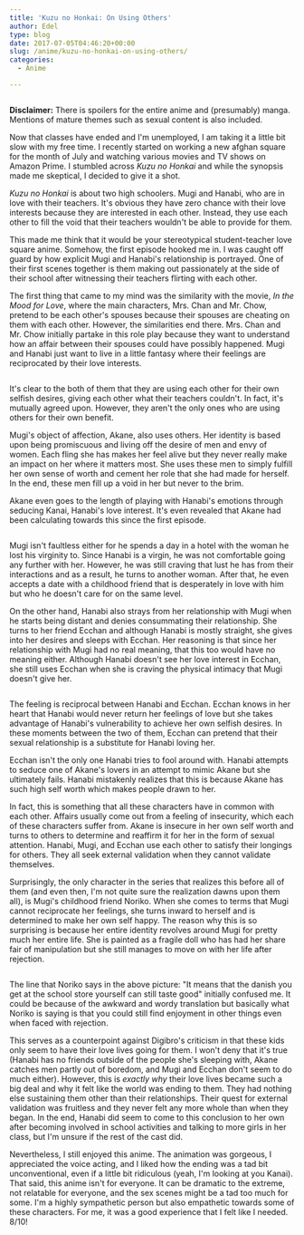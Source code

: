 ```yaml
---
title: 'Kuzu no Honkai: On Using Others'
author: Edel
type: blog
date: 2017-07-05T04:46:20+00:00
slug: /anime/kuzu-no-honkai-on-using-others/
categories:
  - Anime

---
```

<img data-attachment-id="527" data-permalink="http://edelgrace.me/blog/anime/kuzu-no-honkai-on-using-others/attachment/scums-wish-01/" data-orig-file="https://i1.wp.com/edelgrace.me/blog/wp-content/uploads/2017/07/scums-wish-01.png?fit=1000%2C563" data-orig-size="1000,563" data-comments-opened="1" data-image-meta="{&quot;aperture&quot;:&quot;0&quot;,&quot;credit&quot;:&quot;&quot;,&quot;camera&quot;:&quot;&quot;,&quot;caption&quot;:&quot;&quot;,&quot;created_timestamp&quot;:&quot;0&quot;,&quot;copyright&quot;:&quot;&quot;,&quot;focal_length&quot;:&quot;0&quot;,&quot;iso&quot;:&quot;0&quot;,&quot;shutter_speed&quot;:&quot;0&quot;,&quot;title&quot;:&quot;&quot;,&quot;orientation&quot;:&quot;0&quot;}" data-image-title="scums-wish-01" data-image-description="" data-medium-file="https://i1.wp.com/edelgrace.me/blog/wp-content/uploads/2017/07/scums-wish-01.png?fit=300%2C169" data-large-file="https://i1.wp.com/edelgrace.me/blog/wp-content/uploads/2017/07/scums-wish-01.png?fit=663%2C373" src="https://i1.wp.com/edelgrace.me/blog/wp-content/uploads/2017/07/scums-wish-01.png?resize=663%2C373" alt="" class="aligncenter size-full wp-image-527" srcset="https://i1.wp.com/edelgrace.me/blog/wp-content/uploads/2017/07/scums-wish-01.png?w=1000 1000w, https://i1.wp.com/edelgrace.me/blog/wp-content/uploads/2017/07/scums-wish-01.png?resize=300%2C169 300w, https://i1.wp.com/edelgrace.me/blog/wp-content/uploads/2017/07/scums-wish-01.png?resize=768%2C432 768w, https://i1.wp.com/edelgrace.me/blog/wp-content/uploads/2017/07/scums-wish-01.png?resize=982%2C553 982w, https://i1.wp.com/edelgrace.me/blog/wp-content/uploads/2017/07/scums-wish-01.png?resize=400%2C225 400w" sizes="(max-width: 663px) 100vw, 663px" data-recalc-dims="1" />

**Disclaimer:** There is spoilers for the entire anime and (presumably) manga. Mentions of mature themes such as sexual content is also included.

Now that classes have ended and I'm unemployed, I am taking it a little bit slow with my free time. I recently started on working a new afghan square for the month of July and watching various movies and TV shows on Amazon Prime. I stumbled across _Kuzu no Honkai_ and while the synopsis made me skeptical, I decided to give it a shot.

_Kuzu no Honkai_ is about two high schoolers. Mugi and Hanabi, who are in love with their teachers. It's obvious they have zero chance with their love interests because they are interested in each other. Instead, they use each other to fill the void that their teachers wouldn't be able to provide for them.

This made me think that it would be your stereotypical student-teacher love square anime. Somehow, the first episode hooked me in. I was caught off guard by how explicit Mugi and Hanabi's relationship is portrayed. One of their first scenes together is them making out passionately at the side of their school after witnessing their teachers flirting with each other.

The first thing that came to my mind was the similarity with the movie, _In the Mood for Love_, where the main characters, Mrs. Chan and Mr. Chow, pretend to be each other's spouses because their spouses are cheating on them with each other. However, the similarities end there. Mrs. Chan and Mr. Chow initially partake in this role play because they want to understand how an affair between their spouses could have possibly happened. Mugi and Hanabi just want to live in a little fantasy where their feelings are reciprocated by their love interests.

<img data-attachment-id="530" data-permalink="http://edelgrace.me/blog/anime/kuzu-no-honkai-on-using-others/attachment/scums-wish-02/" data-orig-file="https://i2.wp.com/edelgrace.me/blog/wp-content/uploads/2017/07/scums-wish-02.png?fit=1000%2C563" data-orig-size="1000,563" data-comments-opened="1" data-image-meta="{&quot;aperture&quot;:&quot;0&quot;,&quot;credit&quot;:&quot;&quot;,&quot;camera&quot;:&quot;&quot;,&quot;caption&quot;:&quot;&quot;,&quot;created_timestamp&quot;:&quot;0&quot;,&quot;copyright&quot;:&quot;&quot;,&quot;focal_length&quot;:&quot;0&quot;,&quot;iso&quot;:&quot;0&quot;,&quot;shutter_speed&quot;:&quot;0&quot;,&quot;title&quot;:&quot;&quot;,&quot;orientation&quot;:&quot;0&quot;}" data-image-title="scums-wish-02" data-image-description="" data-medium-file="https://i2.wp.com/edelgrace.me/blog/wp-content/uploads/2017/07/scums-wish-02.png?fit=300%2C169" data-large-file="https://i2.wp.com/edelgrace.me/blog/wp-content/uploads/2017/07/scums-wish-02.png?fit=663%2C373" src="https://i2.wp.com/edelgrace.me/blog/wp-content/uploads/2017/07/scums-wish-02.png?resize=663%2C373" alt="" class="aligncenter size-full wp-image-530" srcset="https://i2.wp.com/edelgrace.me/blog/wp-content/uploads/2017/07/scums-wish-02.png?w=1000 1000w, https://i2.wp.com/edelgrace.me/blog/wp-content/uploads/2017/07/scums-wish-02.png?resize=300%2C169 300w, https://i2.wp.com/edelgrace.me/blog/wp-content/uploads/2017/07/scums-wish-02.png?resize=768%2C432 768w, https://i2.wp.com/edelgrace.me/blog/wp-content/uploads/2017/07/scums-wish-02.png?resize=982%2C553 982w, https://i2.wp.com/edelgrace.me/blog/wp-content/uploads/2017/07/scums-wish-02.png?resize=400%2C225 400w" sizes="(max-width: 663px) 100vw, 663px" data-recalc-dims="1" />

It's clear to the both of them that they are using each other for their own selfish desires, giving each other what their teachers couldn't. In fact, it's mutually agreed upon. However, they aren't the only ones who are using others for their own benefit.

Mugi's object of affection, Akane, also uses others. Her identity is based upon being promiscuous and living off the desire of men and envy of women. Each fling she has makes her feel alive but they never really make an impact on her where it matters most. She uses these men to simply fulfill her own sense of worth and cement her role that she had made for herself. In the end, these men fill up a void in her but never to the brim.

Akane even goes to the length of playing with Hanabi's emotions through seducing Kanai, Hanabi's love interest. It's even revealed that Akane had been calculating towards this since the first episode.

<img data-attachment-id="538" data-permalink="http://edelgrace.me/blog/anime/kuzu-no-honkai-on-using-others/attachment/scums-wish-04/" data-orig-file="https://i1.wp.com/edelgrace.me/blog/wp-content/uploads/2017/07/scums-wish-04.png?fit=1000%2C563" data-orig-size="1000,563" data-comments-opened="1" data-image-meta="{&quot;aperture&quot;:&quot;0&quot;,&quot;credit&quot;:&quot;&quot;,&quot;camera&quot;:&quot;&quot;,&quot;caption&quot;:&quot;&quot;,&quot;created_timestamp&quot;:&quot;0&quot;,&quot;copyright&quot;:&quot;&quot;,&quot;focal_length&quot;:&quot;0&quot;,&quot;iso&quot;:&quot;0&quot;,&quot;shutter_speed&quot;:&quot;0&quot;,&quot;title&quot;:&quot;&quot;,&quot;orientation&quot;:&quot;0&quot;}" data-image-title="scums-wish-04" data-image-description="" data-medium-file="https://i1.wp.com/edelgrace.me/blog/wp-content/uploads/2017/07/scums-wish-04.png?fit=300%2C169" data-large-file="https://i1.wp.com/edelgrace.me/blog/wp-content/uploads/2017/07/scums-wish-04.png?fit=663%2C373" src="https://i1.wp.com/edelgrace.me/blog/wp-content/uploads/2017/07/scums-wish-04.png?resize=663%2C373" alt="" class="aligncenter size-full wp-image-538" srcset="https://i1.wp.com/edelgrace.me/blog/wp-content/uploads/2017/07/scums-wish-04.png?w=1000 1000w, https://i1.wp.com/edelgrace.me/blog/wp-content/uploads/2017/07/scums-wish-04.png?resize=300%2C169 300w, https://i1.wp.com/edelgrace.me/blog/wp-content/uploads/2017/07/scums-wish-04.png?resize=768%2C432 768w, https://i1.wp.com/edelgrace.me/blog/wp-content/uploads/2017/07/scums-wish-04.png?resize=982%2C553 982w, https://i1.wp.com/edelgrace.me/blog/wp-content/uploads/2017/07/scums-wish-04.png?resize=400%2C225 400w" sizes="(max-width: 663px) 100vw, 663px" data-recalc-dims="1" />

Mugi isn't faultless either for he spends a day in a hotel with the woman he lost his virginity to. Since Hanabi is a virgin, he was not comfortable going any further with her. However, he was still craving that lust he has from their interactions and as a result, he turns to another woman. After that, he even accepts a date with a childhood friend that is desperately in love with him but who he doesn't care for on the same level.

On the other hand, Hanabi also strays from her relationship with Mugi when he starts being distant and denies consummating their relationship. She turns to her friend Ecchan and although Hanabi is mostly straight, she gives into her desires and sleeps with Ecchan. Her reasoning is that since her relationship with Mugi had no real meaning, that this too would have no meaning either. Although Hanabi doesn't see her love interest in Ecchan, she still uses Ecchan when she is craving the physical intimacy that Mugi doesn't give her.

<img data-attachment-id="533" data-permalink="http://edelgrace.me/blog/anime/kuzu-no-honkai-on-using-others/attachment/scums-wish-03/" data-orig-file="https://i1.wp.com/edelgrace.me/blog/wp-content/uploads/2017/07/scums-wish-03.png?fit=1000%2C563" data-orig-size="1000,563" data-comments-opened="1" data-image-meta="{&quot;aperture&quot;:&quot;0&quot;,&quot;credit&quot;:&quot;&quot;,&quot;camera&quot;:&quot;&quot;,&quot;caption&quot;:&quot;&quot;,&quot;created_timestamp&quot;:&quot;0&quot;,&quot;copyright&quot;:&quot;&quot;,&quot;focal_length&quot;:&quot;0&quot;,&quot;iso&quot;:&quot;0&quot;,&quot;shutter_speed&quot;:&quot;0&quot;,&quot;title&quot;:&quot;&quot;,&quot;orientation&quot;:&quot;0&quot;}" data-image-title="scums-wish-03" data-image-description="" data-medium-file="https://i1.wp.com/edelgrace.me/blog/wp-content/uploads/2017/07/scums-wish-03.png?fit=300%2C169" data-large-file="https://i1.wp.com/edelgrace.me/blog/wp-content/uploads/2017/07/scums-wish-03.png?fit=663%2C373" src="https://i1.wp.com/edelgrace.me/blog/wp-content/uploads/2017/07/scums-wish-03.png?resize=663%2C373" alt="" class="aligncenter size-full wp-image-533" srcset="https://i1.wp.com/edelgrace.me/blog/wp-content/uploads/2017/07/scums-wish-03.png?w=1000 1000w, https://i1.wp.com/edelgrace.me/blog/wp-content/uploads/2017/07/scums-wish-03.png?resize=300%2C169 300w, https://i1.wp.com/edelgrace.me/blog/wp-content/uploads/2017/07/scums-wish-03.png?resize=768%2C432 768w, https://i1.wp.com/edelgrace.me/blog/wp-content/uploads/2017/07/scums-wish-03.png?resize=982%2C553 982w, https://i1.wp.com/edelgrace.me/blog/wp-content/uploads/2017/07/scums-wish-03.png?resize=400%2C225 400w" sizes="(max-width: 663px) 100vw, 663px" data-recalc-dims="1" />

The feeling is reciprocal between Hanabi and Ecchan. Ecchan knows in her heart that Hanabi would never return her feelings of love but she takes advantage of Hanabi's vulnerability to achieve her own selfish desires. In these moments between the two of them, Ecchan can pretend that their sexual relationship is a substitute for Hanabi loving her.

Ecchan isn't the only one Hanabi tries to fool around with. Hanabi attempts to seduce one of Akane's lovers in an attempt to mimic Akane but she ultimately fails. Hanabi mistakenly realizes that this is because Akane has such high self worth which makes people drawn to her.

In fact, this is something that all these characters have in common with each other. Affairs usually come out from a feeling of insecurity, which each of these characters suffer from. Akane is insecure in her own self worth and turns to others to determine and reaffirm it for her in the form of sexual attention. Hanabi, Mugi, and Ecchan use each other to satisfy their longings for others. They all seek external validation when they cannot validate themselves.

Surprisingly, the only character in the series that realizes this before all of them (and even then, I'm not quite sure the realization dawns upon them all), is Mugi's childhood friend Noriko. When she comes to terms that Mugi cannot reciprocate her feelings, she turns inward to herself and is determined to make her own self happy. The reason why this is so surprising is because her entire identity revolves around Mugi for pretty much her entire life. She is painted as a fragile doll who has had her share fair of manipulation but she still manages to move on with her life after rejection.

<img data-attachment-id="540" data-permalink="http://edelgrace.me/blog/anime/kuzu-no-honkai-on-using-others/attachment/scums-wish-05/" data-orig-file="https://i0.wp.com/edelgrace.me/blog/wp-content/uploads/2017/07/scums-wish-05.png?fit=1000%2C563" data-orig-size="1000,563" data-comments-opened="1" data-image-meta="{&quot;aperture&quot;:&quot;0&quot;,&quot;credit&quot;:&quot;&quot;,&quot;camera&quot;:&quot;&quot;,&quot;caption&quot;:&quot;&quot;,&quot;created_timestamp&quot;:&quot;0&quot;,&quot;copyright&quot;:&quot;&quot;,&quot;focal_length&quot;:&quot;0&quot;,&quot;iso&quot;:&quot;0&quot;,&quot;shutter_speed&quot;:&quot;0&quot;,&quot;title&quot;:&quot;&quot;,&quot;orientation&quot;:&quot;0&quot;}" data-image-title="scums-wish-05" data-image-description="" data-medium-file="https://i0.wp.com/edelgrace.me/blog/wp-content/uploads/2017/07/scums-wish-05.png?fit=300%2C169" data-large-file="https://i0.wp.com/edelgrace.me/blog/wp-content/uploads/2017/07/scums-wish-05.png?fit=663%2C373" src="https://i0.wp.com/edelgrace.me/blog/wp-content/uploads/2017/07/scums-wish-05.png?resize=663%2C373" alt="" class="aligncenter size-full wp-image-540" srcset="https://i0.wp.com/edelgrace.me/blog/wp-content/uploads/2017/07/scums-wish-05.png?w=1000 1000w, https://i0.wp.com/edelgrace.me/blog/wp-content/uploads/2017/07/scums-wish-05.png?resize=300%2C169 300w, https://i0.wp.com/edelgrace.me/blog/wp-content/uploads/2017/07/scums-wish-05.png?resize=768%2C432 768w, https://i0.wp.com/edelgrace.me/blog/wp-content/uploads/2017/07/scums-wish-05.png?resize=982%2C553 982w, https://i0.wp.com/edelgrace.me/blog/wp-content/uploads/2017/07/scums-wish-05.png?resize=400%2C225 400w" sizes="(max-width: 663px) 100vw, 663px" data-recalc-dims="1" />

The line that Noriko says in the above picture: "It means that the danish you get at the school store yourself can still taste good" initially confused me. It could be because of the awkward and wordy translation but basically what Noriko is saying is that you could still find enjoyment in other things even when faced with rejection. 

This serves as a counterpoint against Digibro's criticism in that these kids only seem to have their love lives going for them. I won't deny that it's true (Hanabi has no friends outside of the people she's sleeping with, Akane catches men partly out of boredom, and Mugi and Ecchan don't seem to do much either). However, this is _exactly why_ their love lives became such a big deal and why it felt like the world was ending to them. They had nothing else sustaining them other than their relationships. Their quest for external validation was fruitless and they never felt any more whole than when they began. In the end, Hanabi did seem to come to this conclusion to her own after becoming involved in school activities and talking to more girls in her class, but I'm unsure if the rest of the cast did.

Nevertheless, I still enjoyed this anime. The animation was gorgeous, I appreciated the voice acting, and I liked how the ending was a tad bit unconventional, even if a little bit ridiculous (yeah, I'm looking at you Kanai). That said, this anime isn't for everyone. It can be dramatic to the extreme, not relatable for everyone, and the sex scenes might be a tad too much for some. I'm a highly sympathetic person but also empathetic towards some of these characters. For me, it was a good experience that I felt like I needed. 8/10!
